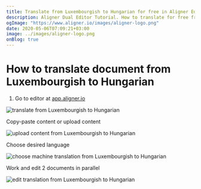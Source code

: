 ```yaml
---
title: Translate from Luxembourgish to Hungarian for free in Aligner Editor
description: Aligner Dual Editor Tutorial. How to translate for free from Luxembourgish to Hungarian. Aligner is multilingual document management platform. 
ogImage: "https://www.aligner.io/images/aligner-logo.png"
date: 2020-05-06T07:09:21+03:00
image: ../images/aligner-logo.png
onBlog: true
---
```


# How to translate document from Luxembourgish to Hungarian

1. Go to editor at [app.aligner.io](https://app.aligner.io "Aligner App web page")

![translate from Luxembourgish to Hungarian](../aligner-blank-editor.png "translate from Luxembourgish to Hungarian")

Copy-paste content or upload content

![upload content from Luxembourgish to Hungarian](../aligner-uploaded-document.png "upload content from Luxembourgish to Hungarian")

Choose desired language

![choose machine translation from Luxembourgish to Hungarian](../aligner-language-dropdown.png "choose machine translation from Luxembourgish to Hungarian")

Work and edit 2 documents in parallel

![edit translation from Luxembourgish to Hungarian](../aligner-double-sitded-editor.png "edit translation from Luxembourgish to Hungarian")

